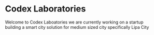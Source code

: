 # Codex Laboratories
Welcome to Codex Laboatories we are currently working on a startup building a smart city solution for medium sized city specifically Lipa City
